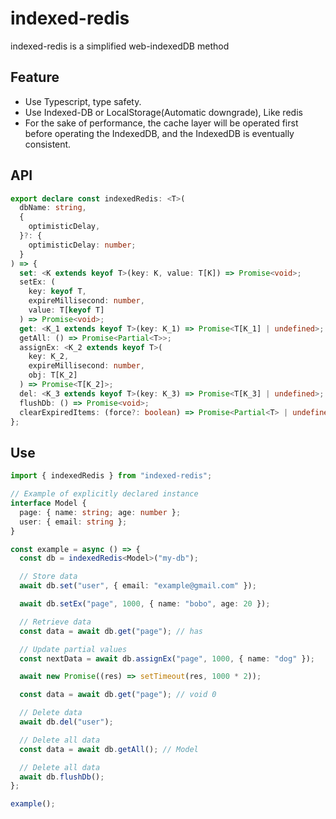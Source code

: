 # indexed-redis

indexed-redis is a simplified web-indexedDB method

## Feature

- Use Typescript, type safety.
- Use Indexed-DB or LocalStorage(Automatic downgrade), Like redis
- For the sake of performance, the cache layer will be operated first before operating the IndexedDB, and the IndexedDB is eventually consistent.

## API

```ts
export declare const indexedRedis: <T>(
  dbName: string,
  {
    optimisticDelay,
  }?: {
    optimisticDelay: number;
  }
) => {
  set: <K extends keyof T>(key: K, value: T[K]) => Promise<void>;
  setEx: (
    key: keyof T,
    expireMillisecond: number,
    value: T[keyof T]
  ) => Promise<void>;
  get: <K_1 extends keyof T>(key: K_1) => Promise<T[K_1] | undefined>;
  getAll: () => Promise<Partial<T>>;
  assignEx: <K_2 extends keyof T>(
    key: K_2,
    expireMillisecond: number,
    obj: T[K_2]
  ) => Promise<T[K_2]>;
  del: <K_3 extends keyof T>(key: K_3) => Promise<T[K_3] | undefined>;
  flushDb: () => Promise<void>;
  clearExpiredItems: (force?: boolean) => Promise<Partial<T> | undefined>;
};
```

## Use

```ts
import { indexedRedis } from "indexed-redis";

// Example of explicitly declared instance
interface Model {
  page: { name: string; age: number };
  user: { email: string };
}

const example = async () => {
  const db = indexedRedis<Model>("my-db");

  // Store data
  await db.set("user", { email: "example@gmail.com" });

  await db.setEx("page", 1000, { name: "bobo", age: 20 });

  // Retrieve data
  const data = await db.get("page"); // has

  // Update partial values
  const nextData = await db.assignEx("page", 1000, { name: "dog" });

  await new Promise((res) => setTimeout(res, 1000 * 2));

  const data = await db.get("page"); // void 0

  // Delete data
  await db.del("user");

  // Delete all data
  const data = await db.getAll(); // Model

  // Delete all data
  await db.flushDb();
};

example();
```
